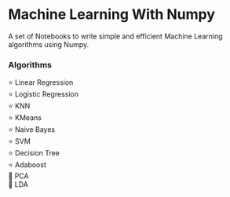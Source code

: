 # Machine Learning With Numpy
A set of Notebooks to write simple and efficient Machine Learning algorithms using Numpy.

### Algorithms

⭐ Linear Regression \
⭐ Logistic Regression \
⭐ KNN \
⭐ KMeans \
⭐ Naive Bayes \
⭐ SVM \
⭐ Decision Tree \
⭐ Adaboost \
🚀 PCA \
🚀 LDA 
